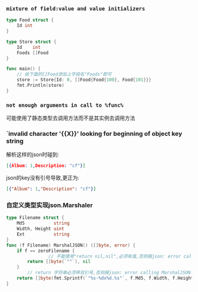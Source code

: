 ### `mixture of field:value and value initializers`

```go
type Food struct {
	Id int
}

type Store struct {
	Id    int
	Foods []Food
}

func main() {
	// 给下面的[]Food添加上字段名"Foods"即可
	store := Store{Id: 0, []Food{Food{100}, Food{101}}}
	fmt.Println(store)
}
```

### `not enough arguments in call to %func%`

可能使用了静态类型去调用方法而不是其实例去调用方法

### `invalid character '{{X}}' looking for beginning of object key string

解析这样的json时碰到:
```json
[{Album: 1,Description: "cf"}]
```

json的key没有引号导致,更正为:
```json
[{"Album": 1,"Description": "cf"}]
```

### 自定义类型实现json.Marshaler
```go
type Filename struct {
	Md5           string
	Width, Height uint
	Ext           string
}
func (f Filename) MarshalJSON() ([]byte, error) {
	if f == zeroFilename {
                // 不能使用"return nil,nil",必须有值,否则报json: error calling MarshalJSON for type datatype.Filename: unexpected end of JSON input
		return []byte(`""`), nil
	}
        // return 字符串必须带双引号,否则报json: error calling MarshalJSON for type datatype.Filename: invalid character 'f' after top-level value
	return []byte(fmt.Sprintf(`"%s-%dx%d.%s"`, f.Md5, f.Width, f.Height, f.Ext)), nil
}
```
